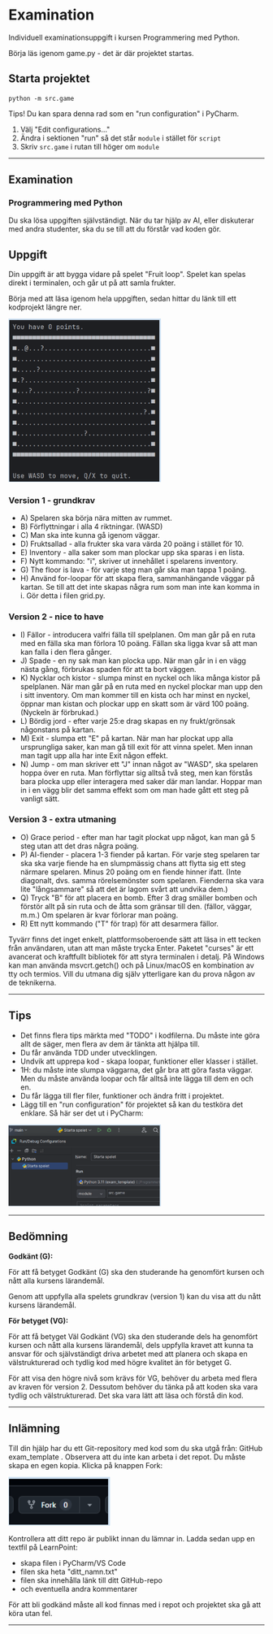 # Examination

Individuell examinationsuppgift i kursen Programmering med Python.

Börja läs igenom game.py - det är där projektet startas.

## Starta projektet

```commandline
python -m src.game
```

Tips! Du kan spara denna rad som en "run configuration" i PyCharm.
1. Välj "Edit configurations..."
2. Ändra i sektionen "run" så det står `module` i stället för `script`
3. Skriv `src.game` i rutan till höger om `module`


--------------


## Examination
### Programmering med Python

Du ska lösa uppgiften självständigt. När du tar hjälp av AI, eller diskuterar med andra studenter, ska du se till att du förstår vad koden gör.



## Uppgift
Din uppgift är att bygga vidare på spelet "Fruit loop". Spelet kan spelas direkt i terminalen, och går ut på att samla frukter.

Börja med att läsa igenom hela uppgiften, sedan hittar du länk till ett kodprojekt längre ner.

<img src="\images\GamePad.png" width="300"/>


### Version 1 - grundkrav

- A) Spelaren ska börja nära mitten av rummet.
- B) Förflyttningar i alla 4 riktningar. (WASD)
- C) Man ska inte kunna gå igenom väggar.
- D) Fruktsallad - alla frukter ska vara värda 20 poäng i stället för 10.
- E) Inventory - alla saker som man plockar upp ska sparas i en lista.
- F) Nytt kommando: "i", skriver ut innehållet i spelarens inventory.
- G) The floor is lava - för varje steg man går ska man tappa 1 poäng.
- H) Använd for-loopar för att skapa flera, sammanhängande väggar på kartan. Se till att det inte skapas några rum som man inte kan komma in i. Gör detta i filen grid.py.

### Version 2 - nice to have
- I) Fällor - introducera valfri fälla till spelplanen. Om man går på en ruta med en fälla ska man förlora 10 poäng. Fällan ska ligga kvar så att man kan falla i den flera gånger.
- J) Spade - en ny sak man kan plocka upp. När man går in i en vägg nästa gång, förbrukas spaden för att ta bort väggen.
- K) Nycklar och kistor - slumpa minst en nyckel och lika många kistor på spelplanen. När man går på en ruta med en nyckel plockar man upp den i sitt inventory. Om man kommer till en kista och har minst en nyckel, öppnar man kistan och plockar upp en skatt som är värd 100 poäng. (Nyckeln är förbrukad.)
- L) Bördig jord - efter varje 25:e drag skapas en ny frukt/grönsak någonstans på kartan.
- M) Exit - slumpa ett "E" på kartan. När man har plockat upp alla ursprungliga saker, kan man gå till exit för att vinna spelet. Men innan man tagit upp alla har inte Exit någon effekt.
- N) Jump - om man skriver ett "J" innan något av "WASD", ska spelaren hoppa över en ruta. Man förflyttar sig alltså två steg, men kan förstås bara plocka upp eller interagera med saker där man landar. Hoppar man in i en vägg blir det samma effekt som om man hade gått ett steg på vanligt sätt.

### Version 3 - extra utmaning
- O) Grace period - efter man har tagit plockat upp något, kan man gå 5 steg utan att det dras några poäng.
- P) AI-fiender - placera 1-3 fiender på kartan. För varje steg spelaren tar ska ska varje fiende ha en slumpmässig chans att flytta sig ett steg närmare spelaren. Minus 20 poäng om en fiende hinner ifatt. (Inte diagonalt, dvs. samma rörelsemönster som spelaren. Fienderna ska vara lite "långsammare" så att det är lagom svårt att undvika dem.)
- Q) Tryck "B" för att placera en bomb. Efter 3 drag smäller bomben och förstör allt på sin ruta och de åtta som gränsar till den. (fällor, väggar, m.m.) Om spelaren är kvar förlorar man poäng.
- R) Ett nytt kommando ("T" för trap) för att desarmera fällor.

Tyvärr finns det inget enkelt, plattformsoberoende sätt att läsa in ett tecken från användaren, utan att man måste trycka Enter. Paketet "curses" är ett avancerat och kraftfullt bibliotek för att styra terminalen i detalj. På Windows kan man använda msvcrt.getch() och på Linux/macOS en kombination av tty och termios. Vill du utmana dig själv ytterligare kan du prova någon av de teknikerna.

---

## Tips
- Det finns flera tips märkta med "TODO" i kodfilerna. Du måste inte göra allt de säger, men flera av dem är tänkta att hjälpa till.
- Du får använda TDD under utvecklingen.
- Undvik att upprepa kod - skapa loopar, funktioner eller klasser i stället.
- 1H: du måste inte slumpa väggarna, det går bra att göra fasta väggar. Men du måste använda loopar och får alltså inte lägga till dem en och en.
- Du får lägga till fler filer, funktioner och ändra fritt i projektet.
- Lägg till en "run configuration" för projektet så kan du testköra det enklare. Så här ser det ut i PyCharm:


<img src="images\tips.png" width="300"/>

---

## Bedömning
**Godkänt (G):**

För att få betyget Godkänt (G) ska den studerande ha genomfört kursen och nått alla kursens lärandemål. 

Genom att uppfylla alla spelets grundkrav (version 1) kan du visa att du nått kursens lärandemål.

**För betyget (VG):** 

För att få betyget Väl Godkänt (VG) ska den studerande dels ha genomfört kursen och nått alla kursens lärandemål, dels uppfylla kravet att kunna ta ansvar för och självständigt driva arbetet med att planera och skapa en välstrukturerad och tydlig kod med högre kvalitet än för betyget G.

För att visa den högre nivå som krävs för VG, behöver du arbeta med flera av kraven för version 2. Dessutom behöver du tänka på att koden ska vara tydlig och välstrukturerad. Det ska vara lätt att läsa och förstå din kod.

---

## Inlämning
Till din hjälp har du ett Git-repository med kod som du ska utgå från: GitHub exam_template .
Observera att du inte kan arbeta i det repot. Du måste skapa en egen kopia. Klicka på knappen Fork:

<img src="images\fork.png" width="200"/>

Kontrollera att ditt repo är publikt innan du lämnar in. Ladda sedan upp en textfil på LearnPoint:
- skapa filen i PyCharm/VS Code
- filen ska heta "ditt_namn.txt"
- filen ska innehålla länk till ditt GitHub-repo
- och eventuella andra kommentarer

För att bli godkänd måste all kod finnas med i repot och projektet ska gå att köra utan fel.

---


